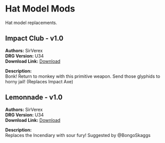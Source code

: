 # Hat Model Mods

Hat model replacements.

<!-- mod list -->

## Impact Club - v1.0
**Authors:** SirVerex  
**DRG Version:** U34  
**Download Link:** [Download](https://github.com/ArcticEcho/DRG-Mods/raw/7fd75612976fb0ab7a1b06e2dd9576b73145ebc4/Visual/3D%20Model%20Replacement/Hats/Impact%20Club%20-%20V1.0.zip)  

**Description:**  
Bonk! Return to monkey with this primitive weapon. Send those glyphids to horny jail! (Replaces Impact Axe)

## Lemonnade - v1.0
**Authors:** SirVerex  
**DRG Version:** U34  
**Download Link:** [Download](https://github.com/ArcticEcho/DRG-Mods/raw/56c4e32a1f9cc11041a925eaa2eb7de6ab83ef8b/Visual/3D%20Model%20Replacement/Hats/Lemonnade%20-%20V1.0.zip)  

**Description:**  
Replaces the Incendiary with sour fury! Suggested by @BongoSkaggs